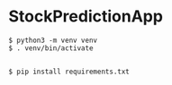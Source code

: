 # StockPredictionApp
```
$ python3 -m venv venv
$ . venv/bin/activate


$ pip install requirements.txt
```
